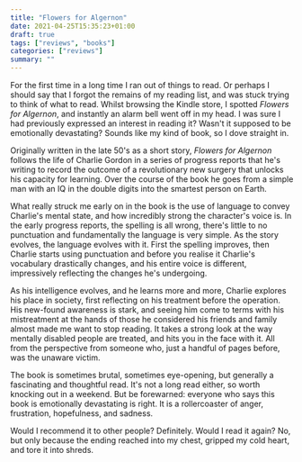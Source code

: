 ```yaml
---
title: "Flowers for Algernon"
date: 2021-04-25T15:35:23+01:00
draft: true
tags: ["reviews", "books"]
categories: ["reviews"]
summary: ""
---
```


For the first time in a long time I ran out of things to read. Or perhaps I should say that
I forgot the remains of my reading list, and was stuck trying to think of what to read.
Whilst browsing the Kindle store, I spotted *Flowers for Algernon*, and instantly an alarm bell
went off in my head. I was sure I had previously expressed an interest in reading it? Wasn't
it supposed to be emotionally devastating? Sounds like my kind of book, so I dove straight in.

Originally written in the late 50's as a short story, *Flowers for Algernon* follows the life
of Charlie Gordon in a series of progress reports that he's writing to record the outcome of 
a revolutionary new surgery that unlocks his capacity for learning. Over the course of the book
he goes from a simple man with an IQ in the double digits into the smartest person on Earth. 

What really struck me early on in the book is the use of language to convey Charlie's mental
state, and how incredibly strong the character's voice is. In the early progress reports, the
spelling is all wrong, there's little to no punctuation and fundamentally the language is very
simple. As the story evolves, the language evolves with it. First the spelling improves, then 
Charlie starts using punctuation and before you realise it Charlie's vocabulary drastically 
changes, and his entire voice is different, impressively reflecting the changes he's undergoing.

As his intelligence evolves, and he learns more and more, Charlie explores his place in society,
first reflecting on his treatment before the operation. His new-found awareness is stark, and
seeing him come to terms with his mistreatment at the hands of those he considered his friends
and family almost made me want to stop reading. It takes a strong look at the way mentally disabled
people are treated, and hits you in the face with it. All from the perspective from someone who,
just a handful of pages before, was the unaware victim.

The book is sometimes brutal, sometimes eye-opening, but generally a fascinating and thoughtful
read. It's not a long read either, so worth knocking out in a weekend. But be forewarned: everyone
who says this book is emotionally devastating is right. It is a rollercoaster of anger, frustration,
hopefulness, and sadness.

Would I recommend it to other people? Definitely. Would I read it again? No, but only because the ending
reached into my chest, gripped my cold heart, and tore it into shreds.